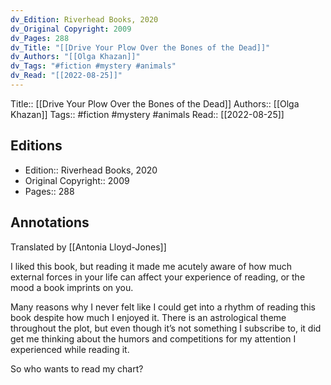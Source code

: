 ```yaml
---
dv_Edition: Riverhead Books, 2020
dv_Original Copyright: 2009
dv_Pages: 288
dv_Title: "[[Drive Your Plow Over the Bones of the Dead]]"
dv_Authors: "[[Olga Khazan]]"
dv_Tags: "#fiction #mystery #animals"
dv_Read: "[[2022-08-25]]"
---
```

Title:: [[Drive Your Plow Over the Bones of the Dead]]
Authors:: [[Olga Khazan]]
Tags:: #fiction #mystery #animals
Read:: [[2022-08-25]]

## Editions
- Edition:: Riverhead Books, 2020
- Original Copyright:: 2009
- Pages:: 288

## Annotations

Translated by [[Antonia Lloyd-Jones]]

  
I liked this book, but reading it made me acutely aware of how much external forces in your life can affect your experience of reading, or the mood a book imprints on you.   
  
Many reasons why I never felt like I could get into a rhythm of reading this book despite how much I enjoyed it. There is an astrological theme throughout the plot, but even though it’s not something I subscribe to, it did get me thinking about the humors and competitions for my attention I experienced while reading it.   
  
So who wants to read my chart?